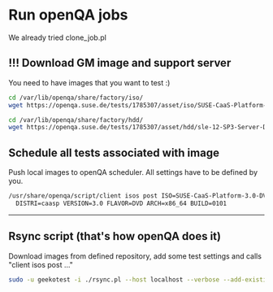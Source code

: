# Run openQA jobs

We already tried clone_job.pl

## !!! Download GM image and support server
You need to have images that you want to test :)
```bash
cd /var/lib/openqa/share/factory/iso/
wget https://openqa.suse.de/tests/1785307/asset/iso/SUSE-CaaS-Platform-3.0-DVD-x86_64-Build0101-Media1.iso

cd /var/lib/openqa/share/factory/hdd/
wget https://openqa.suse.de/tests/1785307/asset/hdd/sle-12-SP3-Server-DVD-x86_64-gnome-CaaSP.qcow2
```

## Schedule all tests associated with image
Push local images to openQA scheduler. All settings have to be defined by you.
```bash
/usr/share/openqa/script/client isos post ISO=SUSE-CaaS-Platform-3.0-DVD-x86_64-Build0101-Media1.iso \
  DISTRI=caasp VERSION=3.0 FLAVOR=DVD ARCH=x86_64 BUILD=0101
```
---
## Rsync script (that's how openQA does it)
Download images from defined repository, add some test settings and calls "client isos post ..."
```bash
sudo -u geekotest -i ./rsync.pl --host localhost --verbose --add-existing caasp_dvd
```

